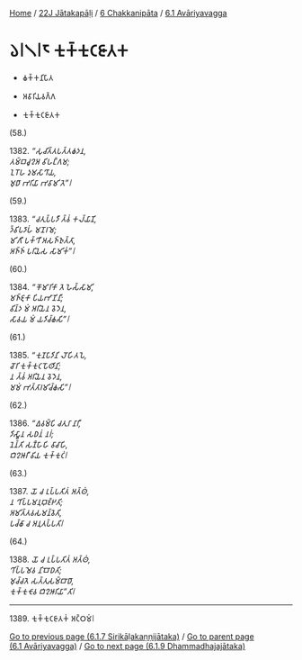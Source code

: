 
[Home](/) / [22J Jātakapāḷi](../../../22J.md) / [6 Chakkanipāta](../../6.md) / [6.1 Avāriyavagga](../6.1.md)

# 𑁬𑁇𑁧𑁇𑁮 𑀓𑀼𑀓𑁆𑀓𑀼𑀝𑀚𑀸𑀢𑀓

* 𑀙𑀓𑁆𑀓𑀦𑀺𑀧𑀸𑀢

* 𑀅𑀯𑀸𑀭𑀺𑀬𑀯𑀕𑁆𑀕

* 𑀓𑀼𑀓𑁆𑀓𑀼𑀝𑀚𑀸𑀢𑀓

(58.)

1382\. _“𑀲𑀼𑀘𑀺𑀢𑁆𑀢𑀧𑀢𑁆𑀢𑀙𑀤𑀦,_  
_𑀢𑀫𑁆𑀩𑀘𑀽𑀍𑀅 𑀯𑀺𑀳𑀗𑁆𑀕𑀫;_  
_𑀑𑀭𑁄𑀳 𑀤𑀼𑀫𑀲𑀸𑀔𑀸𑀬,_  
_𑀫𑀼𑀥𑀸 𑀪𑀭𑀺𑀬𑀸 𑀪𑀯𑀸𑀫𑀺 𑀢𑁂”𑁇_  


(59.)

1383\. _“𑀘𑀢𑀼𑀧𑁆𑀧𑀤𑀻 𑀢𑁆𑀯𑀁 𑀓𑀮𑁆𑀬𑀸𑀡𑀺,_  
_𑀤𑁆𑀯𑀺𑀧𑀤𑀸𑀳𑀁 𑀫𑀦𑁄𑀭𑀫𑁂;_  
_𑀫𑀺𑀕𑀻 𑀧𑀓𑁆𑀔𑀻 𑀅𑀲𑀜𑁆𑀜𑀼𑀢𑁆𑀢𑀸,_  
_𑀅𑀜𑁆𑀜𑀁 𑀧𑀭𑀺𑀬𑁂𑀲 𑀲𑀸𑀫𑀺𑀓𑀁”𑁇_  


(60.)

1384\. _“𑀓𑁄𑀫𑀸𑀭𑀺𑀓𑀸 𑀢𑁂 𑀳𑁂𑀲𑁆𑀲𑀸𑀫𑀺,_  
_𑀫𑀜𑁆𑀚𑀼𑀓𑀸 𑀧𑀺𑀬𑀪𑀸𑀡𑀺𑀦𑀻;_  
_𑀯𑀺𑀦𑁆𑀤 𑀫𑀁 𑀅𑀭𑀺𑀬𑁂𑀦 𑀯𑁂𑀤𑁂𑀦,_  
_𑀲𑀸𑀯𑀬 𑀫𑀁 𑀬𑀤𑀺𑀘𑁆𑀙𑀲𑀺”𑁇_  


(61.)

1385\. _“𑀓𑀼𑀡𑀧𑀸𑀤𑀺𑀦𑀺 𑀮𑁄𑀳𑀺𑀢𑀧𑁂,_  
_𑀘𑁄𑀭𑀺 𑀓𑀼𑀓𑁆𑀓𑀼𑀝𑀧𑁄𑀣𑀺𑀦𑀺;_  
_𑀦 𑀢𑁆𑀯𑀁 𑀅𑀭𑀺𑀬𑁂𑀦 𑀯𑁂𑀤𑁂𑀦,_  
_𑀫𑀫𑀁 𑀪𑀢𑁆𑀢𑀸𑀭𑀫𑀺𑀘𑁆𑀙𑀲𑀺”𑁇_  


(62.)

1386\. _“𑀏𑀯𑀫𑁆𑀧𑀺 𑀘𑀢𑀼𑀭𑀸 𑀦𑀸𑀭𑀻,_  
_𑀤𑀺𑀲𑁆𑀯𑀸𑀦 𑀲𑀥𑀦𑀁 𑀦𑀭𑀁;_  
_𑀦𑁂𑀦𑁆𑀢𑀺 𑀲𑀡𑁆𑀳𑀸𑀳𑀺 𑀯𑀸𑀘𑀸𑀳𑀺,_  
_𑀩𑀺𑀍𑀆𑀭𑀻 𑀯𑀺𑀬 𑀓𑀼𑀓𑁆𑀓𑀼𑀝𑀁𑁇_  


(63.)

1387\. _𑀬𑁄 𑀘 𑀉𑀧𑁆𑀧𑀢𑀺𑀢𑀁 𑀅𑀢𑁆𑀣𑀁,_  
_𑀦 𑀔𑀺𑀧𑁆𑀧𑀫𑀦𑀼𑀩𑀼𑀚𑁆𑀛𑀢𑀺;_  
_𑀅𑀫𑀺𑀢𑁆𑀢𑀯𑀲𑀫𑀦𑁆𑀯𑁂𑀢𑀺,_  
_𑀧𑀘𑁆𑀙𑀸 𑀘 𑀅𑀦𑀼𑀢𑀧𑁆𑀧𑀢𑀺𑁇_  


(64.)

1388\. _𑀬𑁄 𑀘 𑀉𑀧𑁆𑀧𑀢𑀺𑀢𑀁 𑀅𑀢𑁆𑀣𑀁,_  
_𑀔𑀺𑀧𑁆𑀧𑀫𑁂𑀯 𑀦𑀺𑀩𑁄𑀥𑀢𑀺;_  
_𑀫𑀼𑀘𑁆𑀘𑀢𑁂 𑀲𑀢𑁆𑀢𑀼𑀲𑀫𑁆𑀩𑀸𑀥𑀸,_  
_𑀓𑀼𑀓𑁆𑀓𑀼𑀝𑁄𑀯 𑀩𑀺𑀍𑀆𑀭𑀺𑀬𑀸”𑀢𑀺𑁇_  


---

1389\. 𑀓𑀼𑀓𑁆𑀓𑀼𑀝𑀚𑀸𑀢𑀓𑀁 𑀅𑀝𑁆𑀞𑀫𑀁𑁇



[Go to previous page (6.1.7 Sirikāḷakaṇṇijātaka)](6.1.7.md) / [Go to parent page (6.1 Avāriyavagga)](../6.1.md) / [Go to next page (6.1.9 Dhammadhajajātaka)](6.1.9.md)


